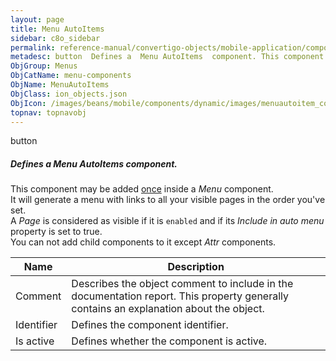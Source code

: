```yaml
---
layout: page
title: Menu AutoItems
sidebar: c8o_sidebar
permalink: reference-manual/convertigo-objects/mobile-application/components/menu-components/menu-autoitems/
metadesc: button  Defines a  Menu AutoItems  component. This component may be added  once  inside a  Menu  component. It will generate a menu with links to all 
ObjGroup: Menus
ObjCatName: menu-components
ObjName: MenuAutoItems
ObjClass: ion_objects.json
ObjIcon: /images/beans/mobile/components/dynamic/images/menuautoitem_color_32x32.png
topnav: topnavobj
---
```

button<br/>

##### Defines a <i>Menu AutoItems</i> component.<br/>
This component may be added <u>once</u> inside a <i>Menu</i> component.<br/>
It will generate a menu with links to all your visible pages in the order you've set.<br/>
A <i>Page</i> is considered as visible if it is <code>enabled</code> and if its <i>Include in auto menu</i> property is set to <ode>true</code>.<br/>
You can not add child components to it except <i>Attr</i> components.

Name | Description 
--- | ---
Comment | Describes the object comment to include in the documentation report.  This property generally contains an explanation about the object. 
Identifier | Defines the component identifier.  
Is active | Defines whether the component is active. 

